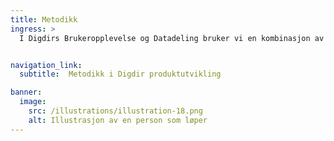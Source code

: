 ```yaml
---
title: Metodikk
ingress: >
  I Digdirs Brukeropplevelse og Datadeling bruker vi en kombinasjon av Scrum, designtenkning og DevOps for å utvikle brukersentrerte tjenester. Scrum gir oss struktur gjennom sprinter og backlog, designtenkning fokuserer på brukerbehov og tidlig testing, mens DevOps integrerer utvikling og drift for effektiv leveranse. Sammen sikrer disse metodene fleksibilitet, innovasjon og kontinuerlig forbedring.


navigation_link:
  subtitle:  Metodikk i Digdir produktutvikling

banner:
  image:
    src: /illustrations/illustration-18.png
    alt: Illustrasjon av en person som løper
---
```


